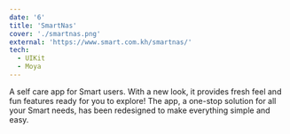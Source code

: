 ```yaml
---
date: '6'
title: 'SmartNas'
cover: './smartnas.png'
external: 'https://www.smart.com.kh/smartnas/'
tech:
  - UIKit
  - Moya
---
```


A self care app for Smart users. With a new look, it provides fresh feel and fun features ready for you to explore! The app, a one-stop solution for all your Smart needs, has been redesigned to make everything simple and easy.